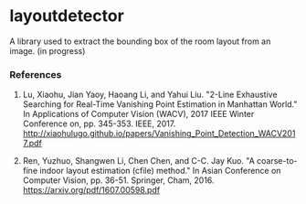 # layoutdetector
A library used to extract the bounding box of the room layout from an image. (in progress)
### References
1. Lu, Xiaohu, Jian Yaoy, Haoang Li, and Yahui Liu. "2-Line Exhaustive Searching for Real-Time Vanishing Point Estimation in Manhattan World." In Applications of Computer Vision (WACV), 2017 IEEE Winter Conference on, pp. 345-353. IEEE, 2017.
http://xiaohulugo.github.io/papers/Vanishing_Point_Detection_WACV2017.pdf

2. Ren, Yuzhuo, Shangwen Li, Chen Chen, and C-C. Jay Kuo. "A coarse-to-fine indoor layout estimation (cfile) method." In Asian Conference on Computer Vision, pp. 36-51. Springer, Cham, 2016.
https://arxiv.org/pdf/1607.00598.pdf
